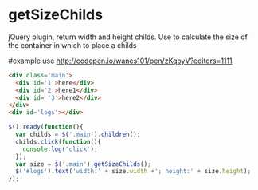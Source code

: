 # getSizeChilds
jQuery plugin, return width and height childs.
Use to calculate the size of the container in which to place a childs

#example use
http://codepen.io/wanes101/pen/zKqbyV?editors=1111

```html
<div class='main'>
  <div id='1'>here</div>
  <div id='2'>here1</div>
  <div id= '3'>here2</div>
</div>
<div id='logs'></div>
```
```javascript
$().ready(function(){
  var childs = $('.main').children();
  childs.click(function(){
    console.log('click');
  });
  var size = $('.main').getSizeChilds();
  $('#logs').text('width:' + size.width +'; height:' + size.height);
});
```
